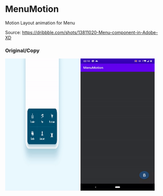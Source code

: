 # MenuMotion
Motion Layout animation for Menu

Source: 
https://dribbble.com/shots/13811020-Menu-component-in-Adobe-XD

### Original/Copy

<img src="https://github.com/EvgenBES/MenuMotion/blob/master/img/img_orign.gif" width="240" height="427"> <img src="https://github.com/EvgenBES/MenuMotion/blob/master/img/img_copy.gif" width="240" height="427">

